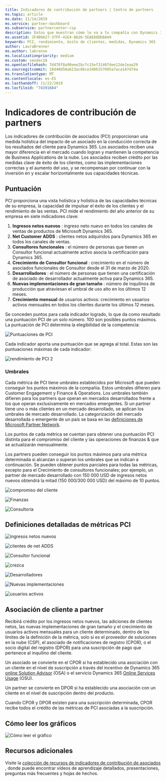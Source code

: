 ```yaml
---
title: Indicadores de contribución de partners | Centro de partners
ms.topic: article
ms.date: 11/14/2019
ms.service: partner-dashboard
ms.subservice: partnercenter-csp
description: Datos que muestran cómo le va a tu compañía con Dynamics 365 Customer Engagement o Dynamics 365 Finance and Operations
ms.assetid: 2F4B9A27-37FF-41E4-8A26-5EAE88DD8A49
keywords: PCI, rendimiento, éxito de clientes, medidas, Dynamics 365
author: LauraBrenner
ms.author: labrenne
ms.localizationpriority: medium
ms.custom: seodec18
ms.openlocfilehash: 7d478f8a90eee2bcfc15ef31407dee12de1eaa29
ms.sourcegitcommit: 10d40d50a623ac6bce3496157695a7aca147d74a
ms.translationtype: MT
ms.contentlocale: es-ES
ms.lasthandoff: 11/22/2019
ms.locfileid: "74391684"
---
```

# <a name="partner-contribution-indicators"></a>Indicadores de contribución de partners

Los indicadores de contribución de asociados (PCI) proporcionan una medida holística del impacto de un asociado en la conducción correcta de los resultados del cliente para Dynamics 365. Los asociados reciben una mayor diferencia en el mercado cuando logran y mantienen la competencia de Business Applications de la nube.  Los asociados reciben crédito por las medidas clave de éxito de los clientes, como las implementaciones correctas y el aumento del uso, y se recompensan por continuar con la inversión en y escalar horizontalmente sus capacidades técnicas. 

## <a name="scoring"></a>Puntuación

PCI proporciona una vista holística y holística de las capacidades técnicas de su empresa, la capacidad de impulsar el éxito de los clientes y el rendimiento de las ventas. PCI mide el rendimiento del año anterior de su empresa en siete indicadores clave:

1. **Ingresos netos nuevos** : ingreso neto nuevo en todos los canales de ventas de productos de Microsoft Dynamics 365.
2. **Net Customer ADDS** : clientes netos adquiridos para Dynamics 365 en todos los canales de ventas.
3. **Consultores funcionales** : el número de personas que tienen un Consultor funcional actualmente activo asocia la certificación para Dynamics 365.
4. **Crecimiento de Consultor funcional** : crecimiento en el número de asociados funcionales de Consultor desde el 31 de marzo de 2020.
5. **Desarrolladores** : el número de personas que tienen una certificación de asociado de desarrollador actualmente activa para Dynamics 365.
6. **Nuevas implementaciones de gran tamaño** : número de inquilinos de producción que atraviesan el umbral de uso alto en los últimos 12 meses.
7. **Crecimiento mensual** de usuarios activos: crecimiento en usuarios activos mensuales en todos los clientes durante los últimos 12 meses.

Se conceden puntos para cada indicador logrado, lo que da como resultado una puntuación PCI de un solo número. 100 son posibles puntos máximos. La puntuación de PCI determina la elegibilidad de la competencia:

![Puntuaciones de PCI](images/pcinew1.png)

Cada indicador aporta una puntuación que se agrega al total. Estas son las puntuaciones máximas de cada indicador:


![rendimiento de PCI 2](images/pci1.png)

### <a name="thresholds"></a>Umbrales

Cada métrica de PCI tiene umbrales establecidos por Microsoft que pueden conseguir los puntos máximos de la compañía. Estos umbrales difieren para Customer Engagement y Finance & Operations. Los umbrales también difieren para los partners que operan en mercados desarrollados frente a los que operan exclusivamente en mercados emergentes. Si un partner tiene uno o más clientes en un mercado desarrollado, se aplican los umbrales de mercado desarrollado. La categorización del mercado desarrollada o emergente de un país se basa en las [definiciones de Microsoft Partner Network](https://assets.microsoft.com/MPN-developed-and-emerging-countries-list.pdf).

Los puntos de cada métrica se cuentan para obtener una puntuación PCI distinta para el compromiso del cliente y las operaciones de finanzas & que se actualizarán mensualmente.

Los partners pueden conseguir los puntos máximos para una métrica determinada si alcanzan o superan los umbrales que se indican a continuación. Se pueden obtener puntos parciales para todas las métricas, excepto para el Crecimiento de consultores funcionales; por ejemplo, un partner de mercado desarrollado con 150 000 USD de ingresos netos nuevos obtendrá la mitad (150 000/300 000 USD) del máximo de 10 puntos.

![compromiso del cliente](images/pci/table_1.png)

![Finanzas](images/pci/TABLE_2.png)

![Consultoría](images/pci/table_3.png)

## <a name="detailed-definitions-of-pci-metrics"></a>Definiciones detalladas de métricas PCI

![ingresos netos nuevos](images/net_new1.png)

![clientes de net ADDS](images/netcustomer.png)

![Consultor funcional](images/pci/functional_consultants.png)

![crezca](images/pci/functional_consultant_growth.png)

![Desarrolladores](images/pci/developers.png)

![Nuevas implementaciones](images/pci/new_large_deployments.png)

![usuarios activos](images/pci/monthly_active_user_growth.png)


## <a name="customer-to-partner-association"></a>Asociación de cliente a partner

Recibirá crédito por los ingresos netos nuevos, las adiciones de clientes netos, las nuevas implementaciones de gran tamaño y el crecimiento de usuarios activos mensuales para un cliente determinado, dentro de los límites de la definición de la métrica, solo si es el proveedor de soluciones en la nube (CSP), el asociado de notificaciones de registro (CPOR), o el socio digital del registro (DPOR) para una suscripción de pago que pertenece al inquilino del cliente.

Un asociado se convierte en el CPOR si ha establecido una asociación con un cliente en el nivel de suscripción a través del incentivo de Dynamics 365 [online Solution Advisor](https://support.microsoft.com/en-us/help/4501560/online-services-advisor-osa-sell-incentives-faq) (OSA) o el servicio Dynamics 365 [Online Services Usage](https://support.microsoft.com/en-us/help/3082044/become-eligible-for-the-online-services-usage-incentive-program) (OSU).

Un partner se convierte en DPOR si ha establecido una asociación con un cliente en el nivel de suscripción dentro del producto.

Cuando CPOR y DPOR existen para una suscripción determinada, CPOR recibe todos el crédito de las métricas de PCI asociadas a la suscripción.

## <a name="how-to-read-the-charts"></a>Cómo leer los gráficos

![Cómo leer el gráfico](images/pci2.png)

## <a name="additional-resources"></a>Recursos adicionales

Visite la [colección de recursos de indicadores de contribución de asociados](https://partner.microsoft.com/asset/collection/pci-learn#/) , donde puede encontrar vídeos de aprendizaje detallados, presentaciones, preguntas más frecuentes y hojas de hechos. 




